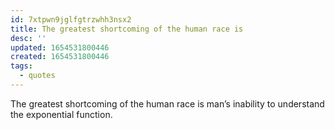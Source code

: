 ```yaml
---
id: 7xtpwn9jglfgtrzwhh3nsx2
title: The greatest shortcoming of the human race is
desc: ''
updated: 1654531800446
created: 1654531800446
tags:
  - quotes
---
```


The greatest shortcoming of the human race is man’s inability to understand the exponential function.
